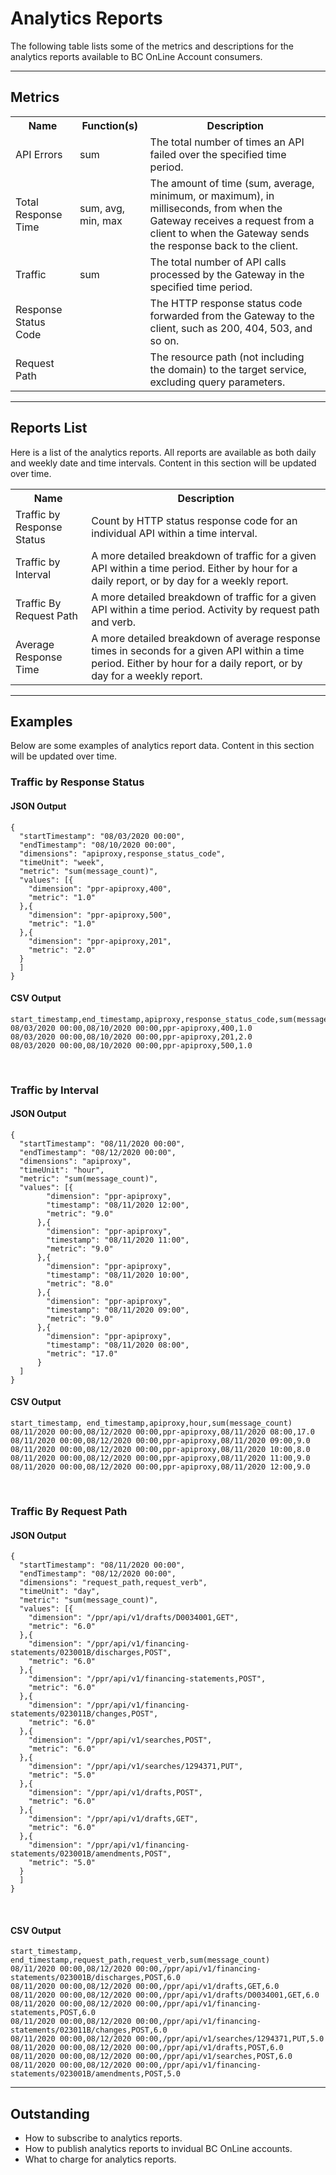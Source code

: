 # Analytics Reports

The following table lists some of the metrics and descriptions for the
analytics reports available to BC OnLine Account consumers.

---

## Metrics

<table>
  <tr>
    <th>Name</th>
    <th>Function(s)</th>
    <th>Description</th>
  </tr>
  <tr>
    <td>API Errors</td>
    <td>sum</td>
    <td>The total number of times an API failed over the specified time period.</td>
  </tr>
  <tr>
    <td>Total Response Time</td>
    <td>sum, avg, min, max</td>
    <td>The amount of time (sum, average, minimum, or maximum), in milliseconds, from when the Gateway receives a request from a client to when the Gateway sends the response back to the client.</td>
  </tr>
  <tr>
    <td>Traffic</td>
    <td>sum</td>
    <td>The total number of API calls processed by the Gateway in the specified time period.</td>
  </tr>
  <tr>
    <td>Response Status Code</td>
    <td></td>
    <td>The HTTP response status code forwarded from the Gateway to the client, such as 200, 404, 503, and so on.</td>
  </tr>
  <tr>
    <td>Request Path</td>
    <td></td>
    <td>The resource path (not including the domain) to the target service, excluding query parameters.</td>
  </tr>
</table>

---

## Reports List

Here is a list of the analytics reports. All reports are available as both
daily and weekly date and time intervals. Content in this section will be
updated over time.

<table>
  <tr>
    <th>Name</th>
    <th>Description</th>
  </tr>
  <tr>
    <td>Traffic by Response Status</td>
    <td>Count by HTTP status response code for an individual API within a time interval.</td>
  </tr>
  <tr>
    <td>Traffic by Interval</td>
    <td>A more detailed breakdown of traffic for a given API within a time period.
Either by hour for a daily report, or by day for a weekly report.</td>
  </tr>
  <tr>
    <td>Traffic By Request Path</td>
    <td>A more detailed breakdown of traffic for a given API within a time period.
Activity by request path and verb.
    </td>
  </tr>
  <tr>
    <td>Average Response Time</td>
    <td>A more detailed breakdown of average response times in seconds for a given API within a time period.
Either by hour for a daily report, or by day for a weekly report.</td>
    </td>
  </tr>
</table>

---

## Examples

Below are some examples of analytics report data. Content in this section will
be updated over time.

### Traffic by Response Status

#### JSON Output

    {
      "startTimestamp": "08/03/2020 00:00",
      "endTimestamp": "08/10/2020 00:00",
      "dimensions": "apiproxy,response_status_code",
      "timeUnit": "week",
      "metric": "sum(message_count)",
      "values": [{
        "dimension": "ppr-apiproxy,400",
        "metric": "1.0"
      },{
        "dimension": "ppr-apiproxy,500",
        "metric": "1.0"
      },{
        "dimension": "ppr-apiproxy,201",
        "metric": "2.0"
      }
      ]
    }

#### CSV Output

    start_timestamp,end_timestamp,apiproxy,response_status_code,sum(message_count)
    08/03/2020 00:00,08/10/2020 00:00,ppr-apiproxy,400,1.0
    08/03/2020 00:00,08/10/2020 00:00,ppr-apiproxy,201,2.0
    08/03/2020 00:00,08/10/2020 00:00,ppr-apiproxy,500,1.0

<br>

### Traffic by Interval

#### JSON Output

    {
      "startTimestamp": "08/11/2020 00:00",
      "endTimestamp": "08/12/2020 00:00",
      "dimensions": "apiproxy",
      "timeUnit": "hour",
      "metric": "sum(message_count)",
      "values": [{
            "dimension": "ppr-apiproxy",
            "timestamp": "08/11/2020 12:00",
            "metric": "9.0"
          },{
            "dimension": "ppr-apiproxy",
            "timestamp": "08/11/2020 11:00",
            "metric": "9.0"
          },{
            "dimension": "ppr-apiproxy",
            "timestamp": "08/11/2020 10:00",
            "metric": "8.0"
          },{
            "dimension": "ppr-apiproxy",
            "timestamp": "08/11/2020 09:00",
            "metric": "9.0"
          },{
            "dimension": "ppr-apiproxy",
            "timestamp": "08/11/2020 08:00",
            "metric": "17.0"
          }
      ]
    }

#### CSV Output

    start_timestamp, end_timestamp,apiproxy,hour,sum(message_count)
    08/11/2020 00:00,08/12/2020 00:00,ppr-apiproxy,08/11/2020 08:00,17.0
    08/11/2020 00:00,08/12/2020 00:00,ppr-apiproxy,08/11/2020 09:00,9.0
    08/11/2020 00:00,08/12/2020 00:00,ppr-apiproxy,08/11/2020 10:00,8.0
    08/11/2020 00:00,08/12/2020 00:00,ppr-apiproxy,08/11/2020 11:00,9.0
    08/11/2020 00:00,08/12/2020 00:00,ppr-apiproxy,08/11/2020 12:00,9.0

<br>

### Traffic By Request Path

#### JSON Output

    {
      "startTimestamp": "08/11/2020 00:00",
      "endTimestamp": "08/12/2020 00:00",
      "dimensions": "request_path,request_verb",
      "timeUnit": "day",
      "metric": "sum(message_count)",
      "values": [{
        "dimension": "/ppr/api/v1/drafts/D0034001,GET",
        "metric": "6.0"
      },{
        "dimension": "/ppr/api/v1/financing-statements/023001B/discharges,POST",
        "metric": "6.0"
      },{
        "dimension": "/ppr/api/v1/financing-statements,POST",
        "metric": "6.0"
      },{
        "dimension": "/ppr/api/v1/financing-statements/023011B/changes,POST",
        "metric": "6.0"
      },{
        "dimension": "/ppr/api/v1/searches,POST",
        "metric": "6.0"
      },{
        "dimension": "/ppr/api/v1/searches/1294371,PUT",
        "metric": "5.0"
      },{
        "dimension": "/ppr/api/v1/drafts,POST",
        "metric": "6.0"
      },{
        "dimension": "/ppr/api/v1/drafts,GET",
        "metric": "6.0"
      },{
        "dimension": "/ppr/api/v1/financing-statements/023001B/amendments,POST",
        "metric": "5.0"
      }
      ]
    }

<br>

#### CSV Output

    start_timestamp, end_timestamp,request_path,request_verb,sum(message_count)
    08/11/2020 00:00,08/12/2020 00:00,/ppr/api/v1/financing-statements/023001B/discharges,POST,6.0
    08/11/2020 00:00,08/12/2020 00:00,/ppr/api/v1/drafts,GET,6.0
    08/11/2020 00:00,08/12/2020 00:00,/ppr/api/v1/drafts/D0034001,GET,6.0
    08/11/2020 00:00,08/12/2020 00:00,/ppr/api/v1/financing-statements,POST,6.0
    08/11/2020 00:00,08/12/2020 00:00,/ppr/api/v1/financing-statements/023011B/changes,POST,6.0
    08/11/2020 00:00,08/12/2020 00:00,/ppr/api/v1/searches/1294371,PUT,5.0
    08/11/2020 00:00,08/12/2020 00:00,/ppr/api/v1/drafts,POST,6.0
    08/11/2020 00:00,08/12/2020 00:00,/ppr/api/v1/searches,POST,6.0
    08/11/2020 00:00,08/12/2020 00:00,/ppr/api/v1/financing-statements/023001B/amendments,POST,5.0

---

## Outstanding

- How to subscribe to analytics reports.
- How to publish analytics reports to invidual BC OnLine accounts.
- What to charge for analytics reports.
